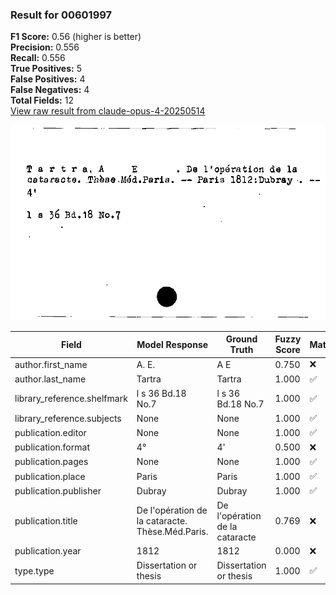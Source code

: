 ### Result for 00601997
**F1 Score:** 0.56 (higher is better)<br>**Precision:** 0.556<br>**Recall:** 0.556<br>**True Positives:** 5<br>**False Positives:** 4<br>**False Negatives:** 4<br>**Total Fields:** 12<br>[View raw result from claude-opus-4-20250514](https://github.com/RISE-UNIBAS/humanities_data_benchmark/blob/main/results/2025-10-01/T0147/request_T0147_00601997.json)

<img src="https://github.com/RISE-UNIBAS/humanities_data_benchmark/blob/main/benchmarks/zettelkatalog/images/00601997.jpg?raw=true" alt="00601997" width="600px">

| Field | Model Response | Ground Truth | Fuzzy Score | Match |
|-------|----------------|--------------|-------------|-------|
| author.first_name | A. E. | A E | 0.750 | ❌ |
| author.last_name | Tartra | Tartra | 1.000 | ✅ |
| library_reference.shelfmark | l s 36 Bd.18 No.7 | l s 36 Bd.18 No.7 | 1.000 | ✅ |
| library_reference.subjects | None | None | 1.000 | ✅ |
| publication.editor | None | None | 1.000 | ✅ |
| publication.format | 4° | 4' | 0.500 | ❌ |
| publication.pages | None | None | 1.000 | ✅ |
| publication.place | Paris | Paris | 1.000 | ✅ |
| publication.publisher | Dubray | Dubray | 1.000 | ✅ |
| publication.title | De l'opération de la cataracte. Thèse.Méd.Paris. | De l'opération de la cataracte | 0.769 | ❌ |
| publication.year | 1812 | 1812 | 0.000 | ❌ |
| type.type | Dissertation or thesis | Dissertation or thesis | 1.000 | ✅ |
